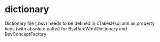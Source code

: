 # dictionary

Dictionary file (.bsv) needs to be defined in cTakesHsql.xml
as property keys (with absolute paths) for BsvRareWordDictionary and 
BsvConceptFactory
